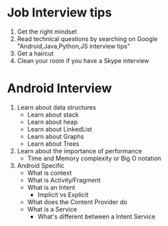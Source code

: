 # Job Interview tips

1. Get the right mindset
2. Read technical questions by searching on Google "Android,Java,Python,JS interview tips"
3. Get a haircut
4. Clean your room if you have a Skype interview



# Android Interview

1. Learn about data structures
    - Learn about stack
    - Learn about heap
    - Learn about LinkedList
    - Learn about Graphs
    - Learn about Trees
2. Learn about the importance of performance
    - Time and Memory complexity or Big O notation
2. Android Specific
    - What is context
    - What is Activity/Fragment
    - What is an Intent
        - Implicit vs Explicit
    - What does the Content Provider do
    - What is a Service
        - What's different between a Intent Service
